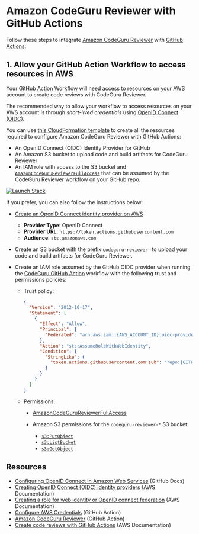 # Amazon CodeGuru Reviewer with GitHub Actions

Follow these steps to integrate [Amazon CodeGuru Reviewer](https://docs.aws.amazon.com/codeguru/latest/reviewer-ug/welcome.html) with [GitHub Actions](https://docs.github.com/en/actions):

## 1. Allow your GitHub Action Workflow to access resources in AWS

Your [GitHub Action Workflow](https://docs.github.com/en/actions/learn-github-actions/understanding-github-actions#workflows) will need access to resources on your AWS account to create code reviews with CodeGuru Reviewer.

The recommended way to allow your workflow to access resources on your AWS account is through *short-lived credentials* using [OpenID Connect (OIDC)](https://docs.github.com/en/actions/deployment/security-hardening-your-deployments/about-security-hardening-with-openid-connect).

You can use [this CloudFormation template](template.yml) to create all the resources required to configure Amazon CodeGuru Reviewer with GitHub Actions:

- An OpenID Connect (OIDC) Identity Provider for GitHub
- An Amazon S3 bucket to upload code and build artifacts for CodeGuru Reviewer
- An IAM role with access to the S3 bucket and [`AmazonCodeGuruReviewerFullAccess`](https://docs.aws.amazon.com/codeguru/latest/reviewer-ug/auth-and-access-control-iam-identity-based-access-control.html#managed-full-access) that can be assumed by the CodeGuru Reviewer workflow on your GitHub repo.

[![Launch Stack](https://s3.amazonaws.com/cloudformation-examples/cloudformation-launch-stack.png)](https://console.aws.amazon.com/cloudformation/home#/stacks/quickcreate?templateURL=https://anacunha.s3.amazonaws.com/codeguru-reviewer-github-actions-template.yml)

 If you prefer, you can also follow the instructions below:

- [Create an OpenID Connect identity provider on AWS](https://docs.aws.amazon.com/IAM/latest/UserGuide/id_roles_providers_create_oidc.html)

    - **Provider Type**: OpenID Connect
    - **Provider URL**: `https://token.actions.githubusercontent.com`
    - **Audience**: `sts.amazonaws.com`

- Create an S3 bucket with the prefix `codeguru-reviewer-` to upload your code and build artifacts for CodeGuru Reviewer.

- Create an IAM role assumed by the GitHub OIDC provider when running the [CodeGuru GitHub Action](https://github.com/marketplace/actions/codeguru-reviewer) workflow with the following trust and permissions policies:

    - Trust policy:

        ```json
        {
          "Version": "2012-10-17",
          "Statement": [
            {
              "Effect": "Allow",
              "Principal": {
                "Federated": "arn:aws:iam::{AWS_ACCOUNT_ID}:oidc-provider/token.actions.githubusercontent.com"
              },
              "Action": "sts:AssumeRoleWithWebIdentity",
              "Condition": {
                "StringLike": {
                  "token.actions.githubusercontent.com:sub": "repo:{GITHUB_ORG}/{GITHUB_REPO}:*"
                }
              }
            }
          ]
        }
        ```

    - Permissions:

        - [AmazonCodeGuruReviewerFullAccess](https://docs.aws.amazon.com/codeguru/latest/reviewer-ug/auth-and-access-control-iam-identity-based-access-control.html#managed-full-access)

        - Amazon S3 permissions for the `codeguru-reviewer-*` S3 bucket:
            - [`s3:PutObject`](https://docs.aws.amazon.com/AmazonS3/latest/API/API_PutObject.html)
            - [`s3:ListBucket`](https://docs.aws.amazon.com/AmazonS3/latest/API/API_ListObjectsV2.html)
            - [`s3:GetObject`](https://docs.aws.amazon.com/AmazonS3/latest/API/API_GetObject.html)

## Resources

- [Configuring OpenID Connect in Amazon Web Services](https://docs.github.com/en/actions/deployment/security-hardening-your-deployments/configuring-openid-connect-in-amazon-web-services)  (GitHub Docs)
- [Creating OpenID Connect (OIDC) identity providers](https://docs.aws.amazon.com/IAM/latest/UserGuide/id_roles_providers_create_oidc.html) (AWS Documentation)
- [Creating a role for web identity or OpenID connect federation](https://docs.aws.amazon.com/IAM/latest/UserGuide/id_roles_create_for-idp_oidc.html) (AWS Documentation)
- [Configure AWS Credentials](https://github.com/marketplace/actions/configure-aws-credentials-action-for-github-actions) (GitHub Action)
- [Amazon CodeGuru Reviewer](https://github.com/marketplace/actions/codeguru-reviewer) (GitHub Action)
- [Create code reviews with GitHub Actions](https://docs.aws.amazon.com/codeguru/latest/reviewer-ug/working-with-cicd.html) (AWS Documentation)
